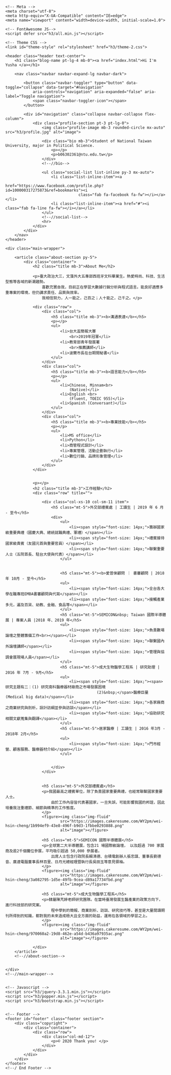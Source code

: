 <!DOCTYPE html>
<html lang="zh-TW">

<head>
	<title>Yusha</title>

	<!-- Meta -->
	<meta charset="utf-8">
	<meta http-equiv="X-UA-Compatible" content="IE=edge">
	<meta name="viewport" content="width=device-width, initial-scale=1.0">

	<!-- FontAwesome JS-->
	<script defer src="h3/all.min.js"></script>

	<!-- Theme CSS -->
	<link id="theme-style" rel="stylesheet" href="h3/theme-2.css">



</head>

<body>

	<header class="header text-center">
		<h1 class="blog-name pt-lg-4 mb-0"><a href="index.html">Hi I'm Yusha </a></h1>

		<nav class="navbar navbar-expand-lg navbar-dark">

			<button class="navbar-toggler" type="button" data-toggle="collapse" data-target="#navigation"
				aria-controls="navigation" aria-expanded="false" aria-label="Toggle navigation">
				<span class="navbar-toggler-icon"></span>
			</button>

			<div id="navigation" class="collapse navbar-collapse flex-column">
				<div class="profile-section pt-3 pt-lg-0">
					<img class="profile-image mb-3 rounded-circle mx-auto" src="h3/profile.jpg" alt="image">

					<div class="bio mb-3">Student of National Taiwan University, major in Political Science.
						<p></p>
						<p>b06302361@ntu.edu.tw</p>
					</div>
					<!--//bio-->

					<ul class="social-list list-inline py-3 mx-auto">
						<li class="list-inline-item"><a
								href="https://www.facebook.com/profile.php?id=100000317275873&ref=bookmarks"><i
									class="fab fa-facebook fa-fw"></i></a></li>
						<li class="list-inline-item"><a href="#"><i class="fab fa-line fa-fw"></i></a></li>
					</ul>
					<!--//social-list-->
					<hr>
				</div>
			</div>
		</nav>
	</header>

	<div class="main-wrapper">

		<article class="about-section py-5">
			<div class="container">
				<h2 class="title mb-3">About Me</h2>

				<p>臺大政治大三，文藻外大五專部西班牙文科畢業生。熱愛時尚、科技、生活型態等各域的新潮趨勢。
					喜歡充實自我，目前正在學習大數據行銷分析與程式語言。能良好適應多重專案的環境，但仍講求責任、品質與效率。
					我相信努力，人一能之，己百之；人十能之，己千之。</p>

				<div class="row">
					<div class="col">
						<h5 class="title mb-3"><b>溝通表達</b></h5>
						<p></p>
						<ul>
							<li>台大盃簡報大賽
								<br>2019年冠軍</li>
							<li>教育部青年發展署
								<br>推薦講師</li>
							<li>波蘭市長在台期間秘書</li>
						</ul>
					</div>
					<div class="col">
						<h5 class="title mb-3"><b>語言能力</b></h5>
						<p></p>
						<ul>
							<li>Chinese, Minnam<br>
								(Native)</li>
							<li>English <br>
								(Fluent, TOEIC 955)</li>
							<li>Spanish (Conversant)</li>
						</ul>
					</div>
					<div class="col">
						<h5 class="title mb-3"><b>專業技能</b></h5>
						<p></p>
						<ul>
							<li>MS office</li>
							<li>Python</li>
							<li>商管程式設計</li>
							<li>專案管理、活動企劃執行</li>
							<li>數位行銷、品牌形象管理</li>
						</ul>
					</div>
				</div>


				<p></p>
				<h2 class="title mb-3">工作經驗</h2>
				<div class="row" title="">

					<div class="col-xs-10 col-sm-11 item">
						<h5 class="mt-5">外交部禮賓處 | 工讀生 | 2019 年 6 月 - 至今</h5>
						<div>
							<ul>
								<li><span style="font-size: 14px;">籌辦國家級重要典禮（國慶大典、總統就職典禮、軍禮）</span></li>
								<li><span style="font-size: 14px;">禮賓接待國家級貴賓（友國元首與重要官員）</span></li>
								<li><span style="font-size: 14px;">聯繫重要人士（五院首長、駐台大使與代表）</span></li>
							</ul>


							<h5 class="mt-5"><b>愛普倈顧問 ｜ 書審顧問 | 2018年 10月 - 至今</h5>
							<ul>
								<li><span style="font-size: 14px;">全台各大學在職專班EMBA書審顧問與代寫</span></li>
								<li><span style="font-size: 14px;">接觸產業多元，遍及百貨、幼教、金融、食品等</span></li>
							</ul>
							<h5 class="mt-5">SEMICON&nbsp; Taiwan 國際半導體展 | 專案人員 |2018 年、2019 年</h5>
							<ul>
								<li><span style="font-size: 14px;">負責數場論壇之整體籌備工作<br></span></li>
								<li><span style="font-size: 14px;">聯繫國內外論壇講師</span></li>
								<li><span style="font-size: 14px;">管理與協調會展現場人員</span></li>
							</ul>
							<h5 class="mt-5">成大生物醫學工程系 | 研究助理 | 2016 年 7月 - 9月</h5>
							<ul>
								<li><span style="font-size: 14px;"><span>研究主題有二：(1) 研究南科醫療器材廠商之市場發展困境
											(2)&nbsp;</span>醫療巨量(Medical big data)</span></li>
								<li><span style="font-size: 14px;">各家廠商之商業研究與剖析，設計訪綱並參與訪談</span></li>
								<li><span style="font-size: 14px;">協助研究相關文獻蒐集與翻譯</span></li>
							</ul>
							<h5 class="mt-5">居家醫療 | 工讀生 | 2016 年3月 - 2018年 2月</h5>
							<ul>
								<li><span style="font-size: 14px;">門市經營、顧客服務、醫療器材介紹</span></li>
							</ul>


						</div>
					</div>


					<h5 class="mt-5">外交部禮賓處</h5>
					<p>我國最高之禮賓單位，除了負責國家重要典禮，也經常聯繫國家重要人士。
						由於工作內容皆代表著國家，一旦失誤，可能影響我國的邦誼，因此培養我注重禮節、細節與精準的工作態度。
					</p>
					<figure><img class="img-fluid"
							src="https://images.cakeresume.com/WY2pm/wei-hsin-cheng/1b994ef9-43e8-496f-b9d3-1fbbe0293888.png"
							alt="image"></figure>

					<h5 class="mt-5">SEMICON 國際半導體展</h5>
					<p>全球第二大半導體展，包含21 場國際級論壇， 以及超過 700 家展商及逾2千個攤位參展，平均吸引超過 50,000 參展者。
						出席人士包含行政院長賴清德、台積電創辦人張忠謀、董事長劉德音、廣達電腦董事長林百里、日月光總經理暨執行長吳田玉等意見領袖。
					</p>
					<figure><img class="img-fluid"
							src="https://images.cakeresume.com/WY2pm/wei-hsin-cheng/3a082795-1d5e-49fb-9cea-d89a17734fbd.png"
							alt="image"></figure>

					<h5 class="mt-5">成大生物醫學工程系</h5>
					<p>隸屬陳芃婷老師研究團隊。在當時臺灣發展生醫產業的政策方向下，進行科技部的研究案。
						程中學到的簡報、商業剖析、訪談、研究技巧等，甚至是大量閱讀期刊所得到的知識，都對我的未來造成極大且全方面的助益，運用在各領域的學習之上。
					</p>
					<figure><img class="img-fluid"
							src="https://images.cakeresume.com/WY2pm/wei-hsin-cheng/970060a2-19d8-462e-a54d-b436a97935ac.png"
							alt="image"></figure>

				</div>
		</article>
		<!--//about-section-->


	</div>
	<!--//main-wrapper-->


	<!-- Javascript -->
	<script src="h3/jquery-3.3.1.min.js"></script>
	<script src="h3/popper.min.js"></script>
	<script src="h3/bootstrap.min.js"></script>


	<!-- Footer -->
	<footer id="footer" class="footer section">
		<div class="copyright">
			<div class="container">
				<div class="row">
					<div class="col-md-12">
						<p>© 2020 Thank you! </p>
					</div>
				</div>
			</div>
		</div>
	</footer>
	<!--/ End Footer -->



</body>

</html>
